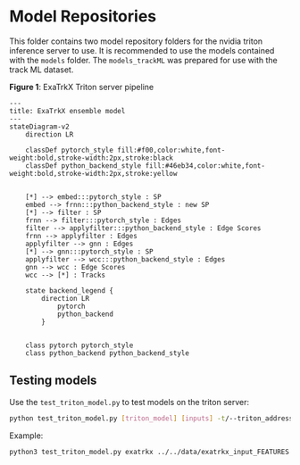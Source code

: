 # Model Repositories

This folder contains two model repository folders for the nvidia triton inference server to use. It is recommended to use the models contained with the `models` folder. The `models_trackML` was prepared for use with the track ML dataset.

**Figure 1**: ExaTrkX Triton server pipeline

```mermaid
---
title: ExaTrkX ensemble model
---
stateDiagram-v2
    direction LR
    
    classDef pytorch_style fill:#f00,color:white,font-weight:bold,stroke-width:2px,stroke:black
    classDef python_backend_style fill:#46eb34,color:white,font-weight:bold,stroke-width:2px,stroke:yellow
    

    [*] --> embed:::pytorch_style : SP
    embed --> frnn:::python_backend_style : new SP
    [*] --> filter : SP
    frnn --> filter:::pytorch_style : Edges
    filter --> applyfilter:::python_backend_style : Edge Scores
    frnn --> applyfilter : Edges
    applyfilter --> gnn : Edges
    [*] --> gnn:::pytorch_style : SP
    applyfilter --> wcc:::python_backend_style : Edges
    gnn --> wcc : Edge Scores
    wcc --> [*] : Tracks

    state backend_legend {
        direction LR
            pytorch
            python_backend
        }
    

    class pytorch pytorch_style
    class python_backend python_backend_style
```


## Testing models
Use the `test_triton_model.py` to test models on the triton server:
```bash
python test_triton_model.py [triton_model] [inputs] -t/--triton_address [ip_address]
```

Example:
```bash
python3 test_triton_model.py exatrkx ../../data/exatrkx_input_FEATURES.csv -t 128.55.65.210:8001
```
